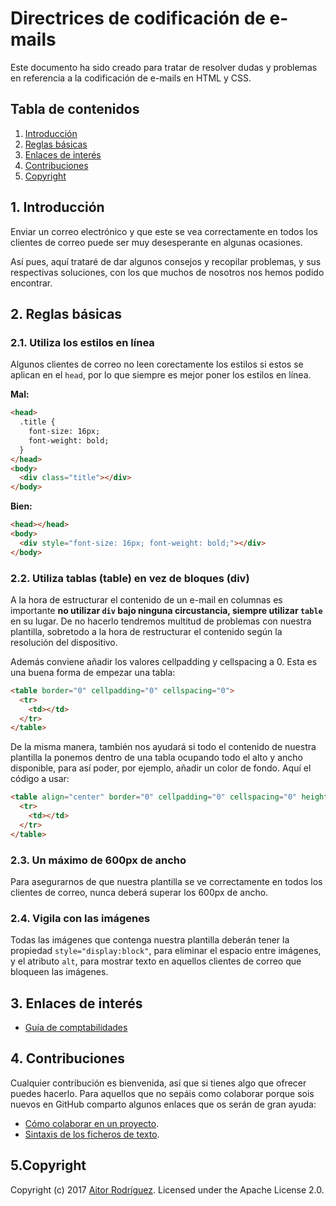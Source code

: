 # Directrices de codificación de e-mails

Este documento ha sido creado para tratar de resolver dudas y problemas en referencia a la codificación de e-mails en HTML y CSS.


## Tabla de contenidos

1. [Introducción](#introduccion)
2. [Reglas básicas](#reglasbasicas)
3. [Enlaces de interés](#enlacesinteres)
4. [Contribuciones](#contribuciones)
5. [Copyright](#copyright)

<a name="introduccion"></a>
## 1. Introducción

Enviar un correo electrónico y que este se vea correctamente en todos los clientes de correo puede ser muy desesperante en algunas ocasiones.

Así pues, aquí trataré de dar algunos consejos y recopilar problemas, y sus respectivas soluciones, con los que muchos de nosotros nos hemos podido encontrar.


<a name="reglasbasicas"></a>
## 2. Reglas básicas

### 2.1. Utiliza los estilos en línea

Algunos clientes de correo no leen corectamente los estilos si estos se aplican en el `head`, por lo que siempre es mejor poner los estilos en línea.

**Mal:**
```html
<head>
  .title {
    font-size: 16px;
    font-weight: bold;
  }
</head>
<body>
  <div class="title"></div>
</body>
```

**Bien:**
```html
<head></head>
<body>
  <div style="font-size: 16px; font-weight: bold;"></div>
</body>
```


### 2.2. Utiliza tablas (table) en vez de bloques (div)

A la hora de estructurar el contenido de un e-mail en columnas es importante **no utilizar `div` bajo ninguna circustancia, siempre utilizar `table`** en su lugar. 
De no hacerlo tendremos multitud de problemas con nuestra plantilla, sobretodo a la hora de restructurar el contenido según la resolución del dispositivo.

Además conviene añadir los valores cellpadding y cellspacing a 0. Esta es una buena forma de empezar una tabla:

```html
<table border="0" cellpadding="0" cellspacing="0">
  <tr>
    <td></td>
  </tr>
</table>
```

De la misma manera, también nos ayudará si todo el contenido de nuestra plantilla la ponemos dentro de una tabla ocupando todo el alto y ancho disponible, para así poder, por ejemplo, añadir un color de fondo. Aquí el código a usar:

```html
<table align="center" border="0" cellpadding="0" cellspacing="0" height="100%" width="100%">
  <tr>
    <td></td>
  </tr>
</table>
```


### 2.3. Un máximo de 600px de ancho

Para asegurarnos de que nuestra plantilla se ve correctamente en todos los clientes de correo, nunca deberá superar los 600px de ancho.


### 2.4. Vigila con las imágenes

Todas las imágenes que contenga nuestra plantilla deberán tener la propiedad `style="display:block"`, para eliminar el espacio entre imágenes, y el atributo `alt`, para mostrar texto en aquellos clientes de correo que bloqueen las imágenes. 


<a name="enlacesinteres"></a>
## 3. Enlaces de interés

- [Guía de comptabilidades](https://www.campaignmonitor.com/css)


<a name="contribuciones"></a>
## 4. Contribuciones

Cualquier contribución es bienvenida, así que si tienes algo que ofrecer puedes hacerlo. Para aquellos que no sepáis como colaborar porque sois nuevos en GitHub comparto algunos enlaces que os serán de gran ayuda:

- [Cómo colaborar en un proyecto](https://gist.github.com/BCasal/026e4c7f5c71418485c1).
- [Sintaxis de los ficheros de texto](https://help.github.com/articles/basic-writing-and-formatting-syntax/).


<a name="copyright"></a>
## 5.Copyright

Copyright (c) 2017 [Aitor Rodríguez](http://www.frontendfactory.es). Licensed under the Apache License 2.0.
